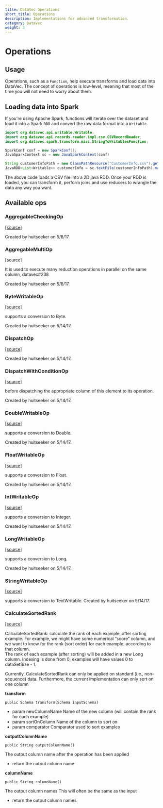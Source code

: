 ```yaml
---
title: DataVec Operations
short_title: Operations
description: Implementations for advanced transformation.
category: DataVec
weight: 3
---
```


# Operations

## Usage

Operations, such as a `Function`, help execute transforms and load data into DataVec. The concept of operations is low-level, meaning that most of the time you will not need to worry about them.

## Loading data into Spark

If you're using Apache Spark, functions will iterate over the dataset and load it into a Spark `RDD` and convert the raw data format into a `Writable`.

```java
import org.datavec.api.writable.Writable;
import org.datavec.api.records.reader.impl.csv.CSVRecordReader;
import org.datavec.spark.transform.misc.StringToWritablesFunction;

SparkConf conf = new SparkConf();
JavaSparkContext sc = new JavaSparkContext(conf)

String customerInfoPath = new ClassPathResource("CustomerInfo.csv").getFile().getPath();
JavaRDD<List<Writable>> customerInfo = sc.textFile(customerInfoPath).map(new StringToWritablesFunction(rr));
```

The above code loads a CSV file into a 2D java RDD. Once your RDD is loaded, you can transform it, perform joins and use reducers to wrangle the data any way you want.

## Available ops

### AggregableCheckingOp

[\[source\]](https://github.com/eclipse/deeplearning4j/tree/master/datavec/datavec-api/src/main/java/org/datavec/api/transform/ops/AggregableCheckingOp.java)

Created by huitseeker on 5/8/17.

### AggregableMultiOp

[\[source\]](https://github.com/eclipse/deeplearning4j/tree/master/datavec/datavec-api/src/main/java/org/datavec/api/transform/ops/AggregableMultiOp.java)

It is used to execute many reduction operations in parallel on the same column, datavec\#238

Created by huitseeker on 5/8/17.

### ByteWritableOp

[\[source\]](https://github.com/eclipse/deeplearning4j/tree/master/datavec/datavec-api/src/main/java/org/datavec/api/transform/ops/ByteWritableOp.java)

supports a conversion to Byte.

Created by huitseeker on 5/14/17.

### DispatchOp

[\[source\]](https://github.com/eclipse/deeplearning4j/tree/master/datavec/datavec-api/src/main/java/org/datavec/api/transform/ops/DispatchOp.java)

Created by huitseeker on 5/14/17.

### DispatchWithConditionOp

[\[source\]](https://github.com/eclipse/deeplearning4j/tree/master/datavec/datavec-api/src/main/java/org/datavec/api/transform/ops/DispatchWithConditionOp.java)

before dispatching the appropriate column of this element to its operation.

Created by huitseeker on 5/14/17.

### DoubleWritableOp

[\[source\]](https://github.com/eclipse/deeplearning4j/tree/master/datavec/datavec-api/src/main/java/org/datavec/api/transform/ops/DoubleWritableOp.java)

supports a conversion to Double.

Created by huitseeker on 5/14/17.

### FloatWritableOp

[\[source\]](https://github.com/eclipse/deeplearning4j/tree/master/datavec/datavec-api/src/main/java/org/datavec/api/transform/ops/FloatWritableOp.java)

supports a conversion to Float.

Created by huitseeker on 5/14/17.

### IntWritableOp

[\[source\]](https://github.com/eclipse/deeplearning4j/tree/master/datavec/datavec-api/src/main/java/org/datavec/api/transform/ops/IntWritableOp.java)

supports a conversion to Integer.

Created by huitseeker on 5/14/17.

### LongWritableOp

[\[source\]](https://github.com/eclipse/deeplearning4j/tree/master/datavec/datavec-api/src/main/java/org/datavec/api/transform/ops/LongWritableOp.java)

supports a conversion to Long.

Created by huitseeker on 5/14/17.

### StringWritableOp

[\[source\]](https://github.com/eclipse/deeplearning4j/tree/master/datavec/datavec-api/src/main/java/org/datavec/api/transform/ops/StringWritableOp.java)

supports a conversion to TextWritable. Created by huitseeker on 5/14/17.

### CalculateSortedRank

[\[source\]](https://github.com/eclipse/deeplearning4j/tree/master/datavec/datavec-api/src/main/java/org/datavec/api/transform/rank/CalculateSortedRank.java)

CalculateSortedRank: calculate the rank of each example, after sorting example. For example, we might have some numerical “score” column, and we want to know for the rank \(sort order\) for each example, according to that column.  
The rank of each example \(after sorting\) will be added in a new Long column. Indexing is done from 0; examples will have values 0 to dataSetSize - 1.  


Currently, CalculateSortedRank can only be applied on standard \(i.e., non-sequence\) data. Furthermore, the current implementation can only sort on one column

**transform**

```text
public Schema transform(Schema inputSchema) 
```

* param newColumnName Name of the new column \(will contain the rank for each example\)
* param sortOnColumn Name of the column to sort on
* param comparator Comparator used to sort examples

**outputColumnName**

```text
public String outputColumnName() 
```

The output column name after the operation has been applied

* return the output column name

**columnName**

```text
public String columnName() 
```

The output column names This will often be the same as the input

* return the output column names

